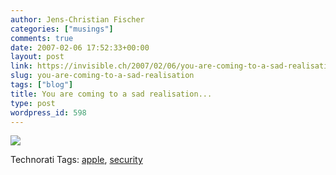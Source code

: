 ```yaml
---
author: Jens-Christian Fischer
categories: ["musings"]
comments: true
date: 2007-02-06 17:52:33+00:00
layout: post
link: https://invisible.ch/2007/02/06/you-are-coming-to-a-sad-realisation/
slug: you-are-coming-to-a-sad-realisation
tags: ["blog"]
title: You are coming to a sad realisation...
type: post
wordpress_id: 598
---
```


[![](/files/cancel-allow.png)](https://movies.apple.com/movies/us/apple/getamac/apple-getamac-security_480x376.mov)





Technorati Tags: [apple](https://www.technorati.com/tag/apple), [security](https://www.technorati.com/tag/security)
